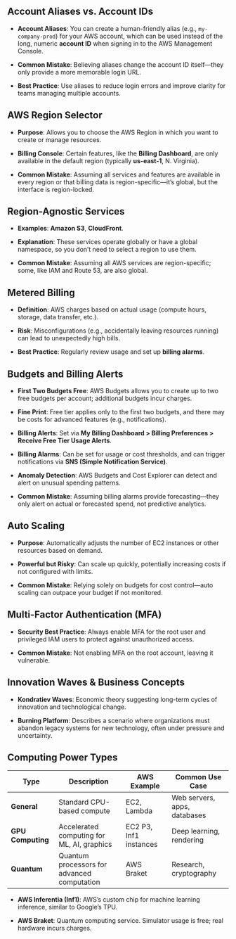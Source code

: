 ## **Account Aliases vs. Account IDs**

- **Account Aliases**: You can create a human-friendly alias (e.g., `my-company-prod`) for your AWS account, which can be used instead of the long, numeric **account ID** when signing in to the AWS Management Console.
    
- **Common Mistake**: Believing aliases change the account ID itself—they only provide a more memorable login URL.
    
- **Best Practice**: Use aliases to reduce login errors and improve clarity for teams managing multiple accounts.
    

## **AWS Region Selector**

- **Purpose**: Allows you to choose the AWS Region in which you want to create or manage resources.
    
- **Billing Console**: Certain features, like the **Billing Dashboard**, are only available in the default region (typically **us-east-1**, N. Virginia).
    
- **Common Mistake**: Assuming all services and features are available in every region or that billing data is region-specific—it’s global, but the interface is region-locked.
    

## **Region-Agnostic Services**

- **Examples**: **Amazon S3**, **CloudFront**.
    
- **Explanation**: These services operate globally or have a global namespace, so you don’t need to select a region to use them.
    
- **Common Mistake**: Assuming all AWS services are region-specific; some, like IAM and Route 53, are also global.
    

## **Metered Billing**

- **Definition**: AWS charges based on actual usage (compute hours, storage, data transfer, etc.).
    
- **Risk**: Misconfigurations (e.g., accidentally leaving resources running) can lead to unexpectedly high bills.
    
- **Best Practice**: Regularly review usage and set up **billing alarms**.
    

## **Budgets and Billing Alerts**

- **First Two Budgets Free**: AWS Budgets allows you to create up to two free budgets per account; additional budgets incur charges.
    
- **Fine Print**: Free tier applies only to the first two budgets, and there may be costs for advanced features (e.g., notifications).
    
- **Billing Alerts**: Set via **My Billing Dashboard > Billing Preferences > Receive Free Tier Usage Alerts**.
    
- **Billing Alarms**: Can be set for usage or cost thresholds, and can trigger notifications via **SNS (Simple Notification Service)**.
    
- **Anomaly Detection**: AWS Budgets and Cost Explorer can detect and alert on unusual spending patterns.
    
- **Common Mistake**: Assuming billing alarms provide forecasting—they only alert on actual or forecasted spend, not predictive analytics.
    

## **Auto Scaling**

- **Purpose**: Automatically adjusts the number of EC2 instances or other resources based on demand.
    
- **Powerful but Risky**: Can scale up quickly, potentially increasing costs if not configured with limits.
    
- **Common Mistake**: Relying solely on budgets for cost control—auto scaling can outpace your budget if not monitored.
    

## **Multi-Factor Authentication (MFA)**

- **Security Best Practice**: Always enable MFA for the root user and privileged IAM users to protect against unauthorized access.
    
- **Common Mistake**: Not enabling MFA on the root account, leaving it vulnerable.
    

## **Innovation Waves & Business Concepts**

- **Kondratiev Waves**: Economic theory suggesting long-term cycles of innovation and technological change.
    
- **Burning Platform**: Describes a scenario where organizations must abandon legacy systems for new technology, often under pressure and uncertainty.
    

## **Computing Power Types**

| Type              | Description                                 | AWS Example            | Common Use Case              |
| ----------------- | ------------------------------------------- | ---------------------- | ---------------------------- |
| **General**       | Standard CPU-based compute                  | EC2, Lambda            | Web servers, apps, databases |
| **GPU Computing** | Accelerated computing for ML, AI, graphics  | EC2 P3, Inf1 instances | Deep learning, rendering     |
| **Quantum**       | Quantum processors for advanced computation | AWS Braket             | Research, cryptography       |

- **AWS Inferentia (Inf1)**: AWS’s custom chip for machine learning inference, similar to Google’s TPU.
    
- **AWS Braket**: Quantum computing service. Simulator usage is free; real hardware incurs charges.